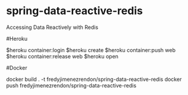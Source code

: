 # spring-data-reactive-redis
Accessing Data Reactively with Redis


#Heroku

$heroku container:login
$heroku create
$heroku container:push web
$heroku container:release web
$heroku open

#Docker

docker build . -t fredyjimenezrendon/spring-data-reactive-redis
docker push fredyjimenezrendon/spring-data-reactive-redis

